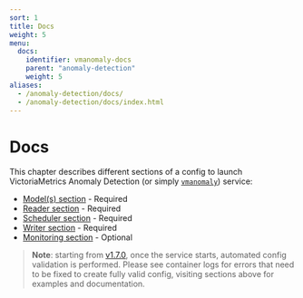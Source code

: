 ```yaml
---
sort: 1
title: Docs
weight: 5
menu:
  docs:
    identifier: vmanomaly-docs
    parent: "anomaly-detection"
    weight: 5
aliases:
  - /anomaly-detection/docs/
  - /anomaly-detection/docs/index.html
---
```


# Docs

This chapter describes different sections of a config to launch VictoriaMetrics Anomaly Detection (or simply [`vmanomaly`](/vmanomaly.html)) service:

- [Model(s) section](models/README.md) - Required
- [Reader section](reader.html) - Required
- [Scheduler section](scheduler.html) - Required
- [Writer section](writer.html) - Required
- [Monitoring section](monitoring.html) -  Optional


> **Note**: starting from [v1.7.0](../CHANGELOG.md#v172), once the service starts, automated config validation is performed. Please see container logs for errors that need to be fixed to create fully valid config, visiting sections above for examples and documentation.